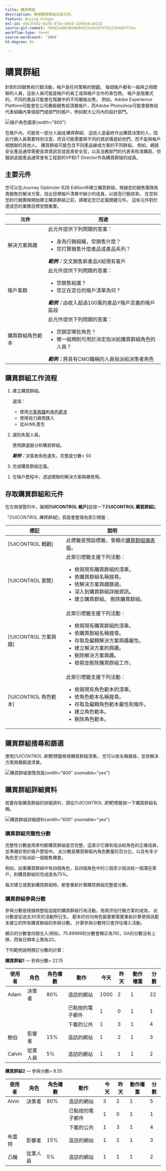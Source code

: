 ```yaml
---
title: 購買群組
description: 瞭解購買群組及其元件。
feature: Buying Groups
exl-id: ddcd7b62-6a76-4f5e-b6d3-a20944ca8332
source-git-commit: 78d82aa8b3bb8b8d432eeb187d75e2354dbff3ee
workflow-type: tm+mt
source-wordcount: '1004'
ht-degree: 6%

---
```



# 購買群組

針對B2B銷售和行銷活動，帳戶是任何策略的關鍵。 每個帳戶都有一組與之相關聯的人員，這些人員可能是帳戶的員工或與帳戶合作的承包商。 帳戶是階層式的，不同的產品可能會在階層中的不同層級出售。 例如，Adobe Experience Platform可能會在公司層級銷售給頂層帳戶，而Adobe Photoshop可能會銷售給代表組織內某個部門或部門的帳戶，例如較大公司內的設計部門。

![帳戶角色圖表](assets/account-roles-diagram.png){width="800"}

在帳戶內，可能有一部分人組成&#x200B;_購買群組_。 這些人是最終作出購買決策的人，因此行銷人員需要特別注意，而且可能需要將不同的資訊傳遞給他們，而不是與帳戶相關聯的其他人。 購買群組可能包含不同產品線或方案的不同群組。 例如，網路安全產品通常需要首席資訊官或首席安全官，以及法務部門的代表來核准購買，但錯誤追蹤產品通常會有工程部的VP和IT Director作為購買群組的成員。

## 主要元件

您可以在Journey Optimizer B2B Edition中建立購買群組，根據您的銷售團隊負責銷售的解決方案，找出目標帳戶清單中缺少的成員，以提高行銷效率。 在您和您的行銷團隊開始建立購買群組之前，請確定您已定義關鍵元件。 這些元件對於達成您的業務目標至關重要。

| 元件 | 用途 |
| --------- | ------- |
| 解決方案興趣 | 此元件提供下列問題的答案： <ul><li>身為行銷組織，您銷售什麼？</li><li>您打算銷售什麼產品或產品系列？</li></ul>  **_範例：_**&#x200B;交叉銷售新產品X給現有客戶 |
| 帳戶客群 | 此元件提供下列問題的答案： <ul><li>您銷售給誰？</li><li>您正在定位的帳戶清單為何？</li></ul> **_範例：_**&#x200B;由收入超過100萬的產品Y帳戶定義的帳戶區段 |
| 購買群組角色範本 | 此元件提供下列問題的答案： <ul><li>您鎖定哪些角色？</li><li>哪一組規則可用於決定指派給購買群組角色的人員？</li></ul>  **_範例：_**&#x200B;將具有CMO職稱的人員指派給決策者角色 |

## 購買群組工作流程

1. 建立購買群組。

   選項：
   * 使用[方案興趣](./solution-interests.md)和[角色範本](./buying-groups-role-templates.md)
   * 使用協力廠商匯入
   * 從AI/ML產生

1. 識別失蹤人員。

   使用篩選器分析購買群組。

   **_範例：_**&#x200B;決策者角色遺失，完整度分數&lt; 50

1. 完成購買群組定義。
<!--
   * Acquire missing people
   * Send to LinkedIn Destination
   * Enrich with Zoominfo -->

1. 在帳戶歷程中，透過關聯的解決方案興趣使用。

## 存取購買群組和元件

在左側導覽列中，展開&#x200B;**[!UICONTROL 帳戶]**&#x200B;並按一下&#x200B;**[!UICONTROL 購買群組]**。

「_[!UICONTROL 購買群組]_」頁面會整理為索引標籤：

| 標記 | 說明 |
| --- | ----------- |
| [!UICONTROL 概觀] | 此標籤是預設標籤，會顯示[購買群組儀表板](../dashboards/buying-groups-dashboard.md)。 |
| [!UICONTROL 瀏覽] | 此索引標籤支援下列活動： <ul><li>檢視現有購買群組的清單。 </li><li>依購買群組名稱搜尋。 </li><li>依解決方案興趣篩選。 </li><li>深入到購買群組詳細資訊。 </li><li>建立購買群組。 刪除購買群組。</li></ul> |
| [!UICONTROL 方案興趣] | 此索引標籤支援下列活動： <ul><li>檢視現有購買群組的清單。 </li><li>依購買群組名稱搜尋。 </li><li>存取及編輯解決方案興趣屬性。 </li><li>建立解決方案的興趣。 </li><li>刪除解決方案興趣。 </li><li>檢視並刪除購買群組工作。 </li></ul> |
| [!UICONTROL 角色範本] | 此索引標籤支援下列活動： <ul><li>檢視現有角色範本的清單。 </li><li>依角色範本名稱搜尋。 </li><li>存取及編輯角色範本屬性和條件。 </li><li>建立角色範本。 </li><li>刪除角色範本。 </li></ul> |

## 購買群組搜尋和篩選

使用&#x200B;_[!UICONTROL 瀏覽]_&#x200B;標籤檢視購買群組清單。 您可以依名稱搜尋，並依解決方案興趣篩選清單。

![購買群組瀏覽頁面](assets/buying-groups-browse.png){width="800" zoomable="yes"}

## 購買群組詳細資料

若要存取購買群組的詳細資料，請從&#x200B;_[!UICONTROL 瀏覽]_&#x200B;標籤按一下購買群組名稱。

![購買群組詳細資料](assets/buying-group-details.png){width="600" zoomable="yes"}

### 購買群組完整性分數

完整性分數是用來判斷購買群組是否完整，這表示它擁有指派給角色的正確成員，並準備好用於帳戶歷程中。 此分數是購買群組內角色數量的百分比，以及有多少角色至少指派給一個銷售機會。

例如，如果購買群組中有四個角色，且四個角色中的三個至少指派給一個潛在客戶，則購買群組的完成度為75%。

每次建立或更新購買群組時，都會重新計算購買群組完整度分數。

### 購買群組參與分數

參與分數是根據跨歷程追蹤的購買群組行為活動，用來評估行銷方案的成效。 此分數是從過去30天的活動所衍生。 範本的任何角色變更都需要重新計算使用該範本建立的所有購買群組的參與分數。 計算參與分數時只會評估傳入活動。

顯示的分數會四捨五入(例如，75.89999的分數會顯示為76)，GA的分數沒有上限，而每日頻率上限為20。

下列範例說明預訂分數的計算：

**購買群組1** — 參與分數= 22.15

| 使用者 | 角色 | 角色權數 | 動作 | 今天 | 昨天 | 動作權重 | 分數 |
| ---- | ---- | ----------- | ------ | ----- | --------- | ------------- | ----- |
| Adam | 決策者 | 80% | 造訪的網站 | 1000 | 2 | 1 | 22 |
| | | | 已點按的電子郵件 | 1 | 0 | 1 | 1 |
| | | | 下載的公共 | 1 | 3 | 1 | 4 |
| 鮑伯 | 影響者 | 15% | 造訪的網站 | 1 | 2 | 1 | 3 |
| Calvin | 從業人員 | 5% | 造訪的網站 | 1 | 1 | 1 | 2 |

**購買群組2** — 參與分數= 8.55

| 使用者 | 角色 | 角色權數 | 動作 | 今天 | 昨天 | 動作權重 | 分數 |
| ---- | ---- | ----------- | ------ | ----- | --------- | ------------- | ----- |
| Alvin | 決策者 | 80% | 造訪的網站 | 3 | 2 | 1 | 5 |
| | | | 已點按的電子郵件 | 1 | 0 | 1 | 1 |
| | | | 下載的公共 | 1 | 3 | 1 | 4 |
| 布雷特 | 影響者 | 15% | 造訪的網站 | 1 | 2 | 1 | 3 |
| 凸輪 | 從業人員 | 5% | 造訪的網站 | 1 | 1 | 1 | 2 |
